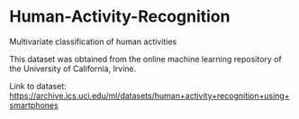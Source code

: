 # Human-Activity-Recognition
Multivariate classification of human activities

This dataset was obtained from the online machine learning repository of the University of California, Irvine.

Link to dataset:
https://archive.ics.uci.edu/ml/datasets/human+activity+recognition+using+smartphones

